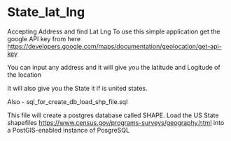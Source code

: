# State_lat_lng
Accepting Address and find Lat Lng
To use this simple application get the google API key from here
https://developers.google.com/maps/documentation/geolocation/get-api-key

You can input any address and it will give you the latitude and Logitude of the location

It will also give you the State it if is united states.

Also - sql_for_create_db_load_shp_file.sql 

This file will create a postgres database called SHAPE. Load the US State shapefiles https://www.census.gov/programs-surveys/geography.html into a PostGIS-enabled instance of PosgreSQL
